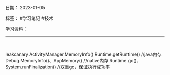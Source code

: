 日期： 2023-01-05

标签： #学习笔记 #技术

学习资料： 


---
<br>

leakcanary
ActivityManager.MemoryInfo()
Runtime.getRuntime() //java内存
Debug.MemoryInfo()、AppMemory() //native内存
Runtime.gc()、System.runFinalization() //双重gc，保证执行成功率